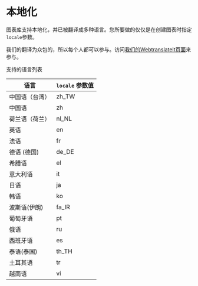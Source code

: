 # 本地化

图表库支持本地化，并已被翻译成多种语言。您所要做的仅仅是在创建图表时指定`locale`参数。

我们的翻译为众包的，所以每个人都可以参与。访问[我们的WebtranslateIt页面](https://webtranslateit.com/en/projects/11203-TradingView)来参与。

支持的语言列表

语言 | `locale` 参数值
---|---
中国语（台湾）|zh_TW
中国语|zh
荷兰语（荷兰）|nl_NL
英语|en
法语|fr
德语 (德国)|de_DE
希腊语|el
意大利语|it
日语|ja
韩语|ko
波斯语(伊朗)|fa_IR
葡萄牙语|pt
俄语|ru
西班牙语|es
泰语(泰国)|th_TH
土耳其语|tr
越南语|vi
